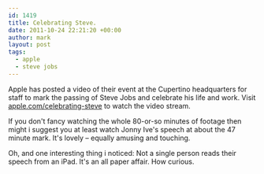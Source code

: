 ```yaml
---
id: 1419
title: Celebrating Steve.
date: 2011-10-24 22:21:20 +00:00
author: mark
layout: post
tags:
  - apple
  - steve jobs
---
```

Apple has posted a video of their event at the Cupertino headquarters for staff to mark the passing of Steve Jobs and celebrate his life and work. Visit [apple.com/celebrating-steve](http://www.apple.com/celebrating-steve/) to watch the video stream.

If you don't fancy watching the whole 80-or-so minutes of footage then might i suggest you at least watch Jonny Ive's speech at about the 47 minute mark. It's lovely &#8211; equally amusing and touching.

Oh, and one interesting thing i noticed: Not a single person reads their speech from an iPad. It's an all paper affair. How curious.
